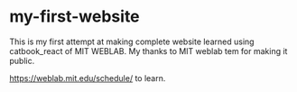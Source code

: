 # my-first-website

This is my first attempt at making complete website learned using catbook_react of MIT WEBLAB.
My thanks to MIT weblab tem for making it public.

https://weblab.mit.edu/schedule/ to learn.
